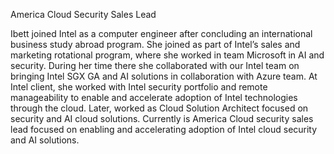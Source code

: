 America Cloud Security Sales Lead

Ibett joined Intel as a computer engineer after concluding an international business study abroad program. She joined as part of Intel’s sales and marketing rotational program, where she worked in team Microsoft in AI and security. During her time there she collaborated with our Intel team on bringing Intel SGX GA and AI solutions in collaboration with Azure team. At Intel client, she worked with Intel security portfolio and remote manageability to enable and accelerate adoption of Intel technologies through the cloud. Later, worked as Cloud Solution Architect focused on security and AI cloud solutions. Currently is America Cloud security sales lead focused on enabling and accelerating adoption of Intel cloud security and AI solutions. 
